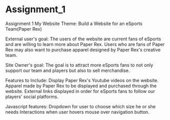 # Assignment_1
Assignment 1
My Website Theme: Build a Website for an eSports Team(Paper Rex)

External user's goal:
The users of the website are current fans of eSports and are willing to 
learn more about Paper Rex. Users who are fans of Paper Rex may also
want to purchase apparel designed by Paper Rex's creative team.

Site Owner's goal:
The goal is to attract more eSports fans to not only support our team and players but also to sell merchandise.

Features to Include:
    Display Paper Rex's Youtube videos on the website.
    Apparel made by Paper Rex to be displayed and purchased through the website.
    External links displayed in order for eSports fans to follow our players' social platforms.

Javascript features:
    Dropdown for user to choose which size he or she needs
    Interactions when user hovers mouse over navigation button.